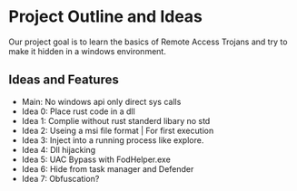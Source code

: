# Project Outline and Ideas

Our project goal is to learn the basics of Remote Access Trojans and try to make it hidden in a windows environment.

## Ideas and Features
- Main: No windows api only direct sys calls
- Idea 0: Place rust code in a dll
- Idea 1: Complie without rust standerd libary no std
- Idea 2: Useing a msi file format | For first execution 
- Idea 3: Inject into a running process like explore. 
- Idea 4: Dll hijacking
- Idea 5: UAC Bypass with FodHelper.exe
- Idea 6: Hide from task manager and Defender 
- Idea 7: Obfuscation?
